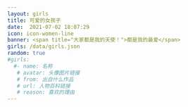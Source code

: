 ```yaml
---
layout: girls
title: 可爱的女孩子
date:  2021-07-02 18:07:29
icon: icon-women-line
banner: <span title="大家都是我的天使！">都是我的最爱</span>
girls: /data/girls.json
random: true
#girls:
  #- name: 名称
   # avatar: 头像图片链接
   # from: 出自什么作品
   # url: 人物百科链接
   # reason: 喜欢的理由
---
```

